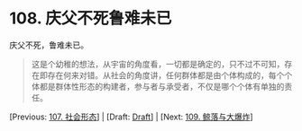 # 108. 庆父不死鲁难未已

庆父不死，鲁难未已。

> 这是个幼稚的想法，从宇宙的角度看，一切都是确定的，只不过不可知，存在即存在何来对错。从社会的角度讲，任何群体都是由个体构成的，每个个体都是群体性形态的构建者，参与者与承受者，不仅是哪个个体有单独的责任。

[Previous: [107. 社会形态](107.md)] | [Draft: [Draft](../Draft.md)] | [Next: [109. 鲸落与大爆炸](109.md)]